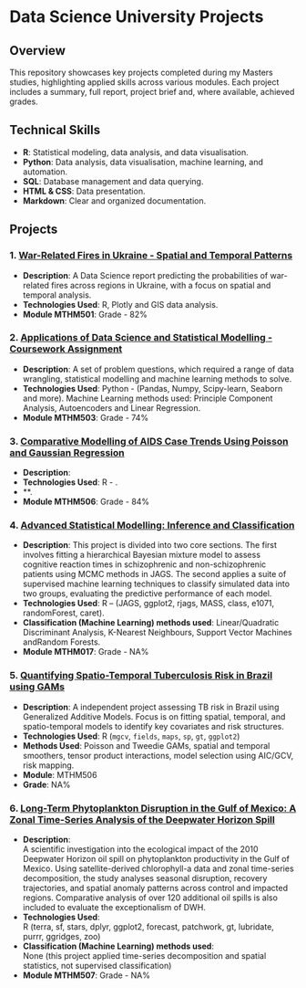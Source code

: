 # Data Science University Projects

## Overview

This repository showcases key projects completed during my Masters studies, highlighting applied skills across various modules. Each project includes a summary, full report, project brief and, where available, achieved grades.

## Technical Skills

- **R**: Statistical modeling, data analysis, and data visualisation.
- **Python**: Data analysis, data visualisation, machine learning, and automation.
- **SQL**: Database management and data querying.
- **HTML & CSS**: Data presentation.
- **Markdown**: Clear and organized documentation.

## Projects

### 1. [War-Related Fires in Ukraine - Spatial and Temporal Patterns](https://github.com/KetchupJL/university-projects/tree/main/Ukraine%20War-Fire%20Project)
   - **Description**: A Data Science report predicting the probabilities of war-related fires across regions in Ukraine, with a focus on spatial and temporal analysis.
   - **Technologies Used**: R, Plotly and GIS data analysis.
   - **Module MTHM501**: Grade - 82%


### 2. [Applications of Data Science and Statistical Modelling - Coursework Assignment](https://github.com/KetchupJL/university-projects/tree/main/MTHM503%20-%20Project)
   - **Description**: A set of problem questions, which required a range of data wrangling, statistical modelling and machine learning methods to solve.
   - **Technologies Used**: Python - (Pandas, Numpy, Scipy-learn, Seaborn and more). Machine Learning methods used: Principle Component Analysis, Autoencoders and Linear Regression.
   - **Module MTHM503**: Grade - 74%


### 3. [Comparative Modelling of AIDS Case Trends Using Poisson and Gaussian Regression](https://github.com/KetchupJL/university-projects/tree/main/Statistical%20Data%20Modelling%20Projects%20-%20MTHM506/Coursework%201%20-%20Practical%20Modelling%20Excersises%20and%20Theoretical%20Problems)
   - **Description**: 
   - **Technologies Used**: R - .
   - **.
   - **Module MTHM506**: Grade - 84%


### 4. [Advanced Statistical Modelling: Inference and Classification](https://github.com/KetchupJL/university-projects/tree/main/Advanced%20Topics%20In%20Statistics)
   - **Description**: This project is divided into two core sections. The first involves fitting a hierarchical Bayesian mixture model to assess cognitive reaction times in schizophrenic and non-schizophrenic patients using MCMC methods in JAGS. The second applies a suite of supervised machine learning techniques to classify simulated data into two groups, evaluating the predictive performance of each model.
   - **Technologies Used**: R – (JAGS, ggplot2, rjags, MASS, class, e1071, randomForest, caret).
   - **Classification (Machine Learning) methods used**: Linear/Quadratic Discriminant Analysis, K-Nearest Neighbours, Support Vector Machines andRandom Forests.
   - **Module MTHM017**: Grade - NA%


### 5. [Quantifying Spatio-Temporal Tuberculosis Risk in Brazil using GAMs](https://github.com/KetchupJL/university-projects/tree/main/Advanced%20Topics%20In%20Statistics)
- **Description**: A independent project assessing TB risk in Brazil using Generalized Additive Models. Focus is on fitting spatial, temporal, and spatio-temporal models to identify key covariates and risk structures.
- **Technologies Used**: R (`mgcv`, `fields`, `maps`, `sp`, `gt`, `ggplot2`)
- **Methods Used**: Poisson and Tweedie GAMs, spatial and temporal smoothers, tensor product interactions, model selection using AIC/GCV, risk mapping.
- **Module**: MTHM506
- **Grade**: NA%


### 6. [Long-Term Phytoplankton Disruption in the Gulf of Mexico: A Zonal Time-Series Analysis of the Deepwater Horizon Spill](https://github.com/KetchupJL/university-projects/tree/main/Communicating%20Data)
- **Description**:  
  A scientific investigation into the ecological impact of the 2010 Deepwater Horizon oil spill on phytoplankton productivity in the Gulf of Mexico. Using satellite-derived chlorophyll-a data and zonal time-series decomposition, the study analyses seasonal disruption, recovery trajectories, and spatial anomaly patterns across control and impacted regions. Comparative analysis of over 120 additional oil spills is also included to evaluate the exceptionalism of DWH.
- **Technologies Used**:  
  R (terra, sf, stars, dplyr, ggplot2, forecast, patchwork, gt, lubridate, purrr, ggridges, zoo)
- **Classification (Machine Learning) methods used**:  
  None (this project applied time-series decomposition and spatial statistics, not supervised classification)
- **Module MTHM507**: Grade - NA%

